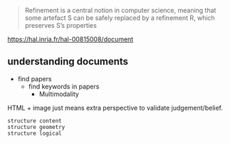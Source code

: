 
> Refinement is a central notion in computer science, meaning
that some artefact S can be safely replaced by a refinement R, which
preserves S’s properties

https://hal.inria.fr/hal-00815008/document

## understanding documents

- find papers
  - find keywords in papers
    - Multimodality

HTML + image just means extra perspective to validate judgement/belief.

```
structure content
structure geometry
structure logical
```
